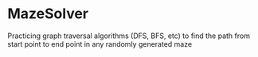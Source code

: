 # MazeSolver
Practicing graph traversal algorithms (DFS, BFS, etc) to find the path from start point to end point in any randomly generated maze
